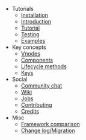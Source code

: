 - Tutorials
	- [Installation](installation.md)
	- [Introduction](introduction.md)
	- [Tutorial](simple-application.md)
	- [Testing](testing.md)
	- [Examples](examples.md)
- Key concepts
	- [Vnodes](vnodes.md)
	- [Components](components.md)
	- [Lifecycle methods](lifecycle-methods.md)
	- [Keys](keys.md)
- Social
	- [Community chat](https://gitter.im/lhorie/mithril.js)
	- [Wiki](https://github.com/lhorie/mithril.js/wiki)
	- [Jobs](https://github.com/lhorie/mithril.js/wiki/JOBS)
	- [Contributing](contributing.md)
	- [Credits](credits.md)
- Misc
	- [Framework comparison](framework-comparison.md)
	- [Change log/Migration](change-log.md)
